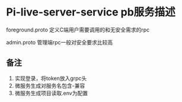 # Pi-live-server-service pb服务描述

foreground.proto 定义C端用户需要调用的和无安全需求的rpc

admin.proto 管理端rpc一般对安全要求比较高


## 备注
1. 实现登录，将token放入grpc头
2. 微服务生成对服务名包含-兼容
3. 微服务生成项目读取.env为配置